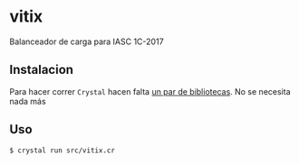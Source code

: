 # vitix
Balanceador de carga para IASC 1C-2017

## Instalacion
Para hacer correr `Crystal` hacen falta [un par de bibliotecas](https://github.com/crystal-lang/crystal/wiki/All-required-libraries).
No se necesita nada más

## Uso
`$ crystal run src/vitix.cr`
